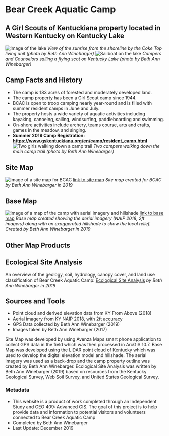 # Bear Creek Aquatic Camp
## A Girl Scouts of Kentuckiana property located in Western Kentucky on Kentucky Lake

![Image of the lake](photos/IMG_3575.jpg)
_View of the sunrise from the shoreline by the Coke Top living unit (photo by Beth Ann Winebarger)_
![Sailboat on the lake](photos\image2.jpg)
_Campers and Counselors sailing a flying scot on Kentucky Lake (photo by Beth Ann Winebarger)_

## Camp Facts and History
* The camp is 183 acres of forested and moderately developed land.
* The camp property has been a Girl Scout camp since 1944.
* BCAC is open to troop camping nearly year-round and is filled with summer resident camps in June and July.
* The property hosts a wide variety of aquatic activities including kayaking, canoeing, sailing, windsurfing, paddleboarding and swimming. 
* On-shore activities include archery, teams course, arts and crafts, games in the meadow, and singing.
* __Summer 2019 Camp Registration: https://www.gskentuckiana.org/en/camp/resident_camp.html__
![Two girls walking down a camp trail](photos\image1.jpg)
_Two campers walking down the main camp trail (photo by Beth Ann Winebarger)_

## Site Map
![image of a site map for BCAC](sitemap\BCAC_Draft_2.jpg)
[link to site map](bcac\sitemap\Update_10_15_19_BCAC.pdf)
_Site map created for BCAC by Beth Ann Winebarger in 2019_

## Base Map
![Image of a map of the camp with aerial imagery and hillshade](basemap\bcac.jpg)
[link to base map](basemap\bcac.pdf)
_Base map created showing the aerial imagery (NAIP 2018, 2ft imagery) along with an exaggerated hillshade to show the local relief. Created by Beth Ann Winebarger in 2019_

## Other Map Products

## Ecological Site Analysis
An overview of the geology, soil, hydrology, canopy cover, and land use classification of Bear Creek Aquatic Camp: 
[Ecological Site Analysis](bcac\site_analysis.md) 
_by Beth Ann Winebarger in 2019_

## Sources and Tools
* Point cloud and derived elevation data from KY From Above (2018)
* Aerial imagery from KY NAIP 2018, with 2ft accuracy
* GPS Data collected by Beth Ann Winebarger (2019)
* Images taken by Beth Ann Winebarger (2017)

Site Map was developed by using Avenza Maps smart phone application to collect GPS data in the field which was then processed in ArcGIS 10.7. 
Base Map was developed using the LiDAR point cloud of Kentucky which was used to develop the digital elevation model and hillshade. The aerial imagery was used as a back-drop and the camp property outline was created by Beth Ann Winebarger.
Ecological Site Analysis was written by Beth Ann Winebarger (2019) based on resources from the Kentucky Geological Survey, Web Soil Survey, and United States Geological Survey. 



### Metadata
* This website is a product of work completed through an Independent Study and GEO 409: Advanced GIS.
The goal of this project is to help provide data and information to potential visitors and volunteers connected to Bear Creek Aquatic Camp
* Completed by Beth Ann Winebarger
* Last Update: December 2019